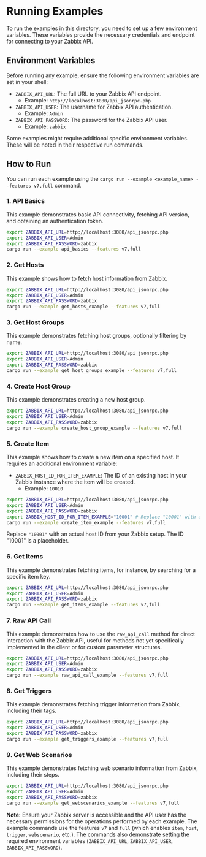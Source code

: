 # Running Examples

To run the examples in this directory, you need to set up a few environment variables. These variables provide the necessary credentials and endpoint for connecting to your Zabbix API.

## Environment Variables

Before running any example, ensure the following environment variables are set in your shell:

- `ZABBIX_API_URL`: The full URL to your Zabbix API endpoint.
  - Example: `http://localhost:3080/api_jsonrpc.php`
- `ZABBIX_API_USER`: The username for Zabbix API authentication.
  - Example: `Admin`
- `ZABBIX_API_PASSWORD`: The password for the Zabbix API user.
  - Example: `zabbix`

Some examples might require additional specific environment variables. These will be noted in their respective run commands.

## How to Run

You can run each example using the `cargo run --example <example_name> --features v7,full` command.

### 1. API Basics

This example demonstrates basic API connectivity, fetching API version, and obtaining an authentication token.

```bash
export ZABBIX_API_URL=http://localhost:3080/api_jsonrpc.php
export ZABBIX_API_USER=Admin
export ZABBIX_API_PASSWORD=zabbix
cargo run --example api_basics --features v7,full
```

### 2. Get Hosts

This example shows how to fetch host information from Zabbix.

```bash
export ZABBIX_API_URL=http://localhost:3080/api_jsonrpc.php
export ZABBIX_API_USER=Admin
export ZABBIX_API_PASSWORD=zabbix
cargo run --example get_hosts_example --features v7,full
```

### 3. Get Host Groups

This example demonstrates fetching host groups, optionally filtering by name.

```bash
export ZABBIX_API_URL=http://localhost:3080/api_jsonrpc.php
export ZABBIX_API_USER=Admin
export ZABBIX_API_PASSWORD=zabbix
cargo run --example get_host_groups_example --features v7,full
```

### 4. Create Host Group

This example demonstrates creating a new host group.

```bash
export ZABBIX_API_URL=http://localhost:3080/api_jsonrpc.php
export ZABBIX_API_USER=Admin
export ZABBIX_API_PASSWORD=zabbix
cargo run --example create_host_group_example --features v7,full
```

### 5. Create Item

This example shows how to create a new item on a specified host.
It requires an additional environment variable:
- `ZABBIX_HOST_ID_FOR_ITEM_EXAMPLE`: The ID of an existing host in your Zabbix instance where the item will be created.
  - Example: `10010`

```bash
export ZABBIX_API_URL=http://localhost:3080/api_jsonrpc.php
export ZABBIX_API_USER=Admin
export ZABBIX_API_PASSWORD=zabbix
export ZABBIX_HOST_ID_FOR_ITEM_EXAMPLE="10001" # Replace "10001" with an actual host ID
cargo run --example create_item_example --features v7,full
```
Replace `"10001"` with an actual host ID from your Zabbix setup. The ID "10001" is a placeholder.

### 6. Get Items

This example demonstrates fetching items, for instance, by searching for a specific item key.

```bash
export ZABBIX_API_URL=http://localhost:3080/api_jsonrpc.php
export ZABBIX_API_USER=Admin
export ZABBIX_API_PASSWORD=zabbix
cargo run --example get_items_example --features v7,full
```

### 7. Raw API Call

This example demonstrates how to use the `raw_api_call` method for direct interaction with the Zabbix API, useful for methods not yet specifically implemented in the client or for custom parameter structures.

```bash
export ZABBIX_API_URL=http://localhost:3080/api_jsonrpc.php
export ZABBIX_API_USER=Admin
export ZABBIX_API_PASSWORD=zabbix
cargo run --example raw_api_call_example --features v7,full
```

### 8. Get Triggers

This example demonstrates fetching trigger information from Zabbix, including their tags.

```bash
export ZABBIX_API_URL=http://localhost:3080/api_jsonrpc.php
export ZABBIX_API_USER=Admin
export ZABBIX_API_PASSWORD=zabbix
cargo run --example get_triggers_example --features v7,full
```

### 9. Get Web Scenarios

This example demonstrates fetching web scenario information from Zabbix, including their steps.

```bash
export ZABBIX_API_URL=http://localhost:3080/api_jsonrpc.php
export ZABBIX_API_USER=Admin
export ZABBIX_API_PASSWORD=zabbix
cargo run --example get_webscenarios_example --features v7,full
```

**Note:** Ensure your Zabbix server is accessible and the API user has the necessary permissions for the operations performed by each example. The example commands use the features `v7` and `full` (which enables `item`, `host`, `trigger`, `webscenario`, etc.). The commands also demonstrate setting the required environment variables (`ZABBIX_API_URL`, `ZABBIX_API_USER`, `ZABBIX_API_PASSWORD`).
